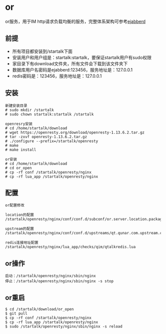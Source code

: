 # or

or服务，用于IM http请求负载均衡的服务，完整体系架构可参考[ejabberd](https://github.com/qunarcorp/ejabberd-open)

## 前提
+ 所有项目都安装到/startalk下面
+ 安装用户和用户组是：startalk:startalk，要保证startalk用户有sudo权限
+ 家目录下有download文件夹，所有文件会下载到该文件夹下
+ 数据库用户名密码是ejabberd:123456，服务地址是：127.0.0.1
+ redis密码是：123456，服务地址是：127.0.0.1

## 安装

```
新建安装目录
# sudo mkdir /startalk
# sudo chown startalk:startalk /startalk

openresry安装
# cd /home/startalk/download
# wget https://openresty.org/download/openresty-1.13.6.2.tar.gz
# tar -zxvf openresty-1.13.6.2.tar.gz
# ./configure --prefix=/startalk/openresty
# make
# make install

or安装
# cd /home/startalk/download
# cd or_open
# cp -rf conf /startalk/openresty/nginx
# cp -rf lua_app /startalk/openresty/nginx

```

## 配置

```
or配置修改

location的配置
/startalk/openresty/nginx/conf/conf.d/subconf/or.server.location.package.qtapi.conf

upstream的配置
/startalk/openresty/nginx/conf/conf.d/upstreams/qt.qunar.com.upstream.conf

redis连接地址配置
/startalk/openresty/nginx/lua_app/checks/qim/qtalkredis.lua
```

## or操作

```
启动：/startalk/openresty/nginx/sbin/nginx
停止：/startalk/openresty/nginx/sbin/nginx -s stop
```

## or重启

```
$ cd /startalk/download/or_open
$ git pull
$ cp -rf conf /startalk/openresty/nginx
$ cp -rf lua_app /startalk/openresty/nginx
$ sudo /startalk/openresty/nginx/sbin/nginx -s reload
```
